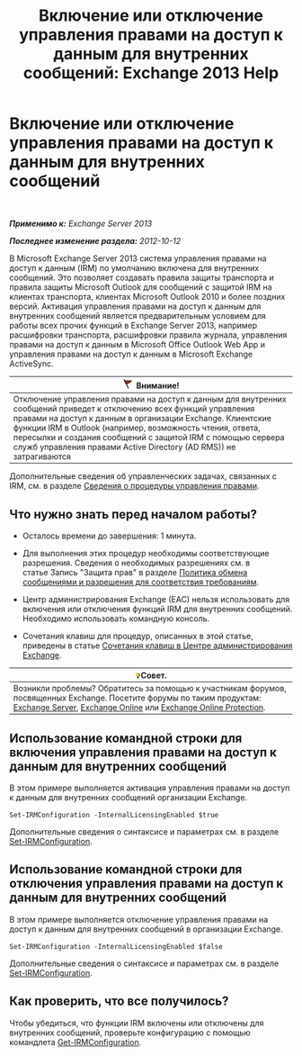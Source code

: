 ﻿---
title: 'Включение или отключение управления правами на доступ к данным для внутренних сообщений: Exchange 2013 Help'
TOCTitle: Включение или отключение управления правами на доступ к данным для внутренних сообщений
ms:assetid: a6a17f57-5304-41f1-954d-7301857d54a1
ms:mtpsurl: https://technet.microsoft.com/ru-ru/library/Bb124077(v=EXCHG.150)
ms:contentKeyID: 50488806
ms.date: 04/30/2018
mtps_version: v=EXCHG.150
ms.translationtype: HT
---

# Включение или отключение управления правами на доступ к данным для внутренних сообщений

 

_**Применимо к:** Exchange Server 2013_

_**Последнее изменение раздела:** 2012-10-12_

В Microsoft Exchange Server 2013 система управления правами на доступ к данным (IRM) по умолчанию включена для внутренних сообщений. Это позволяет создавать правила защиты транспорта и правила защиты Microsoft Outlook для сообщений с защитой IRM на клиентах транспорта, клиентах Microsoft Outlook 2010 и более поздних версий. Активация управления правами на доступ к данным для внутренних сообщений является предварительным условием для работы всех прочих функций в Exchange Server 2013, например расшифровки транспорта, расшифровки правила журнала, управления правами на доступ к данным в Microsoft Office Outlook Web App и управления правами на доступ к данным в Microsoft Exchange ActiveSync.

<table>
<thead>
<tr class="header">
<th><img src="images/Dd876857.Caution(EXCHG.150).gif" title="Внимание!" alt="Внимание!" />Внимание!</th>
</tr>
</thead>
<tbody>
<tr class="odd">
<td>Отключение управления правами на доступ к данным для внутренних сообщений приведет к отключению всех функций управления правами на доступ к данным в организации Exchange. Клиентские функции IRM в Outlook (например, возможность чтения, ответа, пересылки и создания сообщений с защитой IRM с помощью сервера служб управления правами Active Directory (AD RMS)) не затрагиваются</td>
</tr>
</tbody>
</table>


Дополнительные сведения об управленческих задачах, связанных с IRM, см. в разделе [Сведения о процедуры управления правами](information-rights-management-procedures-exchange-2013-help.md).

## Что нужно знать перед началом работы?

  - Осталось времени до завершения: 1 минута.

  - Для выполнения этих процедур необходимы соответствующие разрешения. Сведения о необходимых разрешениях см. в статье Запись "Защита прав" в разделе [Политика обмена сообщениями и разрешения для соответствия требованиям](messaging-policy-and-compliance-permissions-exchange-2013-help.md).

  - Центр администрирования Exchange (EAC) нельзя использовать для включения или отключения функций IRM для внутренних сообщений. Необходимо использовать командную консоль.

  - Сочетания клавиш для процедур, описанных в этой статье, приведены в статье [Сочетания клавиш в Центре администрирования Exchange](keyboard-shortcuts-in-the-exchange-admin-center-exchange-online-protection-help.md).

<table>
<thead>
<tr class="header">
<th><img src="images/Bb124558.tip(EXCHG.150).gif" title="Совет" alt="Совет" />Совет.</th>
</tr>
</thead>
<tbody>
<tr class="odd">
<td>Возникли проблемы? Обратитесь за помощью к участникам форумов, посвященных Exchange. Посетите форумы по таким продуктам: <a href="https://go.microsoft.com/fwlink/p/?linkid=60612">Exchange Server</a>, <a href="https://go.microsoft.com/fwlink/p/?linkid=267542">Exchange Online</a> или <a href="https://go.microsoft.com/fwlink/p/?linkid=285351">Exchange Online Protection</a>.</td>
</tr>
</tbody>
</table>


## Использование командной строки для включения управления правами на доступ к данным для внутренних сообщений

В этом примере выполняется активация управления правами на доступ к данным для внутренних сообщений организации Exchange.

    Set-IRMConfiguration -InternalLicensingEnabled $true

Дополнительные сведения о синтаксисе и параметрах см. в разделе [Set-IRMConfiguration](https://technet.microsoft.com/ru-ru/library/dd979792\(v=exchg.150\)).

## Использование командной строки для отключения управления правами на доступ к данным для внутренних сообщений

В этом примере выполняется отключение управления правами на доступ к данным для внутренних сообщений в организации Exchange.

    Set-IRMConfiguration -InternalLicensingEnabled $false

Дополнительные сведения о синтаксисе и параметрах см. в разделе [Set-IRMConfiguration](https://technet.microsoft.com/ru-ru/library/dd979792\(v=exchg.150\)).

## Как проверить, что все получилось?

Чтобы убедиться, что функции IRM включены или отключены для внутренних сообщений, проверьте конфигурацию с помощью командлета [Get-IRMConfiguration](https://technet.microsoft.com/ru-ru/library/dd776120\(v=exchg.150\)).

